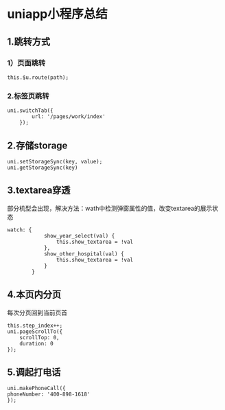 # uniapp小程序总结

## 1.跳转方式
### 1）页面跳转
```
this.$u.route(path);
```
### 2.标签页跳转
```
uni.switchTab({
		url: '/pages/work/index'
	});
```  

## 2.存储storage
```
uni.setStorageSync(key, value);
uni.getStorageSync(key)
```

## 3.textarea穿透
部分机型会出现，解决方法：wath中检测弹窗属性的值，改变textarea的展示状态

```
watch: {
			show_year_select(val) {
				this.show_textarea = !val
			},
			show_other_hospital(val) {
				this.show_textarea = !val
			}
		}
```

## 4.本页内分页
每次分页回到当前页首
```
this.step_index++;
uni.pageScrollTo({
	scrollTop: 0,
	duration: 0
});
```

## 5.调起打电话

```
uni.makePhoneCall({
phoneNumber: '400-898-1618'
});
```
